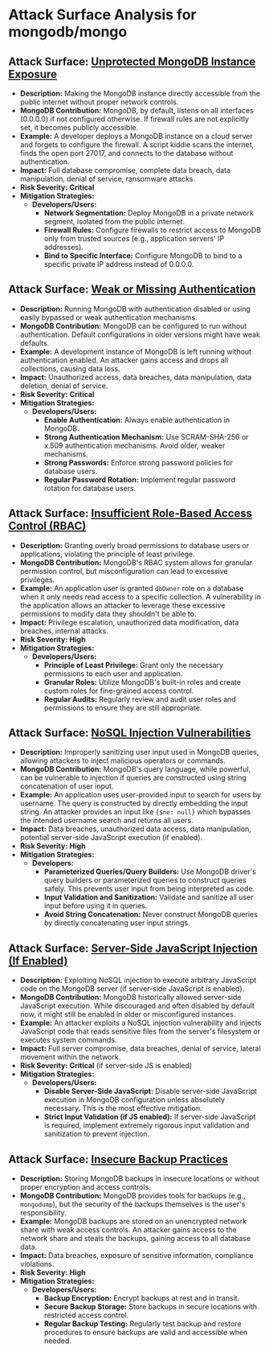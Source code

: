 # Attack Surface Analysis for mongodb/mongo

## Attack Surface: [Unprotected MongoDB Instance Exposure](./attack_surfaces/unprotected_mongodb_instance_exposure.md)

*   **Description:**  Making the MongoDB instance directly accessible from the public internet without proper network controls.
*   **MongoDB Contribution:** MongoDB, by default, listens on all interfaces (0.0.0.0) if not configured otherwise. If firewall rules are not explicitly set, it becomes publicly accessible.
*   **Example:** A developer deploys a MongoDB instance on a cloud server and forgets to configure the firewall. A script kiddie scans the internet, finds the open port 27017, and connects to the database without authentication.
*   **Impact:** Full database compromise, complete data breach, data manipulation, denial of service, ransomware attacks.
*   **Risk Severity:** **Critical**
*   **Mitigation Strategies:**
    *   **Developers/Users:**
        *   **Network Segmentation:** Deploy MongoDB in a private network segment, isolated from the public internet.
        *   **Firewall Rules:** Configure firewalls to restrict access to MongoDB only from trusted sources (e.g., application servers' IP addresses).
        *   **Bind to Specific Interface:** Configure MongoDB to bind to a specific private IP address instead of 0.0.0.0.

## Attack Surface: [Weak or Missing Authentication](./attack_surfaces/weak_or_missing_authentication.md)

*   **Description:** Running MongoDB with authentication disabled or using easily bypassed or weak authentication mechanisms.
*   **MongoDB Contribution:** MongoDB can be configured to run without authentication. Default configurations in older versions might have weak defaults.
*   **Example:** A development instance of MongoDB is left running without authentication enabled. An attacker gains access and drops all collections, causing data loss.
*   **Impact:** Unauthorized access, data breaches, data manipulation, data deletion, denial of service.
*   **Risk Severity:** **Critical**
*   **Mitigation Strategies:**
    *   **Developers/Users:**
        *   **Enable Authentication:** Always enable authentication in MongoDB.
        *   **Strong Authentication Mechanism:** Use SCRAM-SHA-256 or x.509 authentication mechanisms. Avoid older, weaker mechanisms.
        *   **Strong Passwords:** Enforce strong password policies for database users.
        *   **Regular Password Rotation:** Implement regular password rotation for database users.

## Attack Surface: [Insufficient Role-Based Access Control (RBAC)](./attack_surfaces/insufficient_role-based_access_control__rbac_.md)

*   **Description:** Granting overly broad permissions to database users or applications, violating the principle of least privilege.
*   **MongoDB Contribution:** MongoDB's RBAC system allows for granular permission control, but misconfiguration can lead to excessive privileges.
*   **Example:** An application user is granted `dbOwner` role on a database when it only needs read access to a specific collection. A vulnerability in the application allows an attacker to leverage these excessive permissions to modify data they shouldn't be able to.
*   **Impact:** Privilege escalation, unauthorized data modification, data breaches, internal attacks.
*   **Risk Severity:** **High**
*   **Mitigation Strategies:**
    *   **Developers/Users:**
        *   **Principle of Least Privilege:** Grant only the necessary permissions to each user and application.
        *   **Granular Roles:** Utilize MongoDB's built-in roles and create custom roles for fine-grained access control.
        *   **Regular Audits:** Regularly review and audit user roles and permissions to ensure they are still appropriate.

## Attack Surface: [NoSQL Injection Vulnerabilities](./attack_surfaces/nosql_injection_vulnerabilities.md)

*   **Description:**  Improperly sanitizing user input used in MongoDB queries, allowing attackers to inject malicious operators or commands.
*   **MongoDB Contribution:** MongoDB's query language, while powerful, can be vulnerable to injection if queries are constructed using string concatenation of user input.
*   **Example:** An application uses user-provided input to search for users by username. The query is constructed by directly embedding the input string. An attacker provides an input like `{$ne: null}` which bypasses the intended username search and returns all users.
*   **Impact:** Data breaches, unauthorized data access, data manipulation, potential server-side JavaScript execution (if enabled).
*   **Risk Severity:** **High**
*   **Mitigation Strategies:**
    *   **Developers:**
        *   **Parameterized Queries/Query Builders:** Use MongoDB driver's query builders or parameterized queries to construct queries safely. This prevents user input from being interpreted as code.
        *   **Input Validation and Sanitization:** Validate and sanitize all user input before using it in queries.
        *   **Avoid String Concatenation:** Never construct MongoDB queries by directly concatenating user input strings.

## Attack Surface: [Server-Side JavaScript Injection (If Enabled)](./attack_surfaces/server-side_javascript_injection__if_enabled_.md)

*   **Description:**  Exploiting NoSQL injection to execute arbitrary JavaScript code on the MongoDB server (if server-side JavaScript is enabled).
*   **MongoDB Contribution:** MongoDB historically allowed server-side JavaScript execution. While discouraged and often disabled by default now, it might still be enabled in older or misconfigured instances.
*   **Example:** An attacker exploits a NoSQL injection vulnerability and injects JavaScript code that reads sensitive files from the server's filesystem or executes system commands.
*   **Impact:** Full server compromise, data breaches, denial of service, lateral movement within the network.
*   **Risk Severity:** **Critical** (if server-side JS is enabled)
*   **Mitigation Strategies:**
    *   **Developers/Users:**
        *   **Disable Server-Side JavaScript:**  Disable server-side JavaScript execution in MongoDB configuration unless absolutely necessary. This is the most effective mitigation.
        *   **Strict Input Validation (if JS enabled):** If server-side JavaScript is required, implement extremely rigorous input validation and sanitization to prevent injection.

## Attack Surface: [Insecure Backup Practices](./attack_surfaces/insecure_backup_practices.md)

*   **Description:** Storing MongoDB backups in insecure locations or without proper encryption and access controls.
*   **MongoDB Contribution:** MongoDB provides tools for backups (e.g., `mongodump`), but the security of the backups themselves is the user's responsibility.
*   **Example:** MongoDB backups are stored on an unencrypted network share with weak access controls. An attacker gains access to the network share and steals the backups, gaining access to all database data.
*   **Impact:** Data breaches, exposure of sensitive information, compliance violations.
*   **Risk Severity:** **High**
*   **Mitigation Strategies:**
    *   **Developers/Users:**
        *   **Backup Encryption:** Encrypt backups at rest and in transit.
        *   **Secure Backup Storage:** Store backups in secure locations with restricted access control.
        *   **Regular Backup Testing:** Regularly test backup and restore procedures to ensure backups are valid and accessible when needed.

